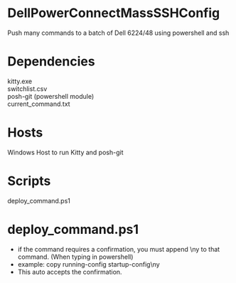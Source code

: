 # DellPowerConnectMassSSHConfig
Push many commands to a batch of Dell 6224/48 using powershell and ssh

# Dependencies 
kitty.exe <br />
switchlist.csv <br />
posh-git (powershell module) <br />
current_command.txt

# Hosts
Windows Host to run Kitty and posh-git

# Scripts
deploy_command.ps1

# deploy_command.ps1
* if the command requires a confirmation, you must append \ny to that command. (When typing in powershell)
* example: copy running-config startup-config\ny
* This auto accepts the confirmation.
